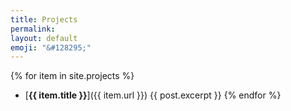 ```yaml
---
title: Projects
permalink:
layout: default
emoji: "&#128295;"
---
```

{% for item in site.projects %}
* [**{{ item.title }}**]({{ item.url }})
   {{ post.excerpt }}
{% endfor %}
